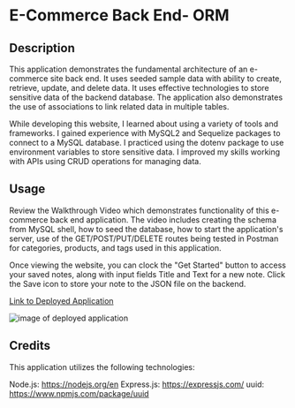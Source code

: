 # E-Commerce Back End- ORM

## Description

This application demonstrates the fundamental architecture of an e-commerce site back end. It uses seeded sample data with ability to create, retrieve, update, and delete data. It uses effective technologies to store sensitive data of the backend database. The application also demonstrates the use of associations to link related data in multiple tables. 

While developing this website, I learned about using a variety of tools and frameworks. I gained experience with MySQL2 and Sequelize packages to connect to a MySQL database. I practiced using the dotenv package to use environment variables to store sensitive data. I improved my skills working with APIs using CRUD operations for managing data.


## Usage

Review the Walkthrough Video which demonstrates functionality of this e-commerce back end application. The video includes creating the schema from MySQL shell, how to seed the database, how to start the application's server, use of the GET/POST/PUT/DELETE routes being tested in Postman for categories, products, and tags used in this application.

Once viewing the website, you can clock the "Get Started" button to access your saved notes, along with input fields Title and Text for a new note. Click the Save icon to store your note to the JSON file on the backend. 

[Link to Deployed Application](https://tabbdacat.github.io/note-taker-express.js/)

![image of deployed application](/public/assets/img/scrnsht-note-taker.jpg)

## Credits

This application utilizes the following technologies:

Node.js: https://nodejs.org/en
Express.js: https://expressjs.com/
uuid: https://www.npmjs.com/package/uuid